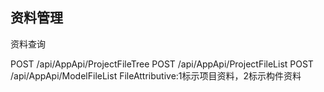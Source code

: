 ## 资料管理

资料查询









POST /api/AppApi/ProjectFileTree
POST /api/AppApi/ProjectFileList
POST /api/AppApi/ModelFileList FileAttributive:1标示项目资料，2标示构件资料
